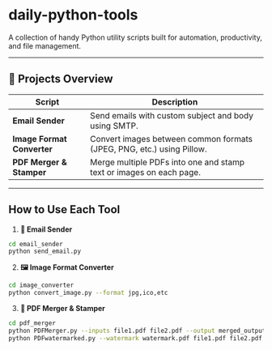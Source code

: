 # daily-python-tools

A collection of handy Python utility scripts built for automation, productivity, and file management.

---

## 📁 Projects Overview

| Script                    | Description                                                             |
|--------------------------|-------------------------------------------------------------------------|
| **Email Sender**         | Send emails with custom subject and body using SMTP.                    |
| **Image Format Converter** | Convert images between common formats (JPEG, PNG, etc.) using Pillow.  |
| **PDF Merger & Stamper** | Merge multiple PDFs into one and stamp text or images on each page.     |

---

## How to Use Each Tool

1. **📧 Email Sender**
```bash
cd email_sender
python send_email.py
```
2. **🖼️ Image Format Converter**
```bash
cd image_converter
python convert_image.py --format jpg,ico,etc  
```
3. **📄 PDF Merger & Stamper**
```bash
cd pdf_merger
python PDFMerger.py --inputs file1.pdf file2.pdf --output merged_output.pdf
python PDFwatermarked.py --watermark watermark.pdf file1.pdf file2.pdf 
```
